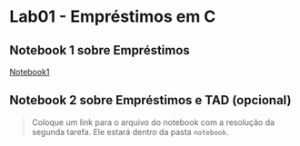 # Lab01 - Empréstimos em C


## Notebook 1 sobre Empréstimos

[Notebook1](notebooks/emprestimo01.ipynb)

## Notebook 2 sobre Empréstimos e TAD (opcional)

> Coloque um link para o arquivo do notebook com a resolução da segunda tarefa. Ele estará dentro da pasta `notebook`.
